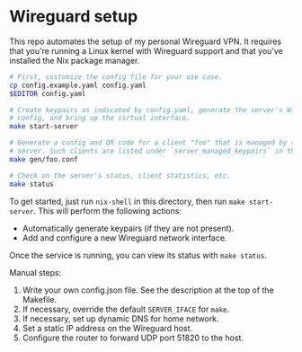 # Wireguard setup

This repo automates the setup of my personal Wireguard VPN.
It requires that you're running a Linux kernel with Wireguard support and that you've installed the Nix package manager.

``` sh
# First, customize the config file for your use case.
cp config.example.yaml config.yaml
$EDITOR config.yaml

# Create keypairs as indicated by config.yaml, generate the server's Wireguard
# config, and bring up the virtual interface.
make start-server

# Generate a config and QR code for a client "foo" that is managed by the
# server. Such clients are listed under `server_managed_keypairs` in the config.
make gen/foo.conf

# Check on the server's status, client statistics, etc.
make status
```

To get started, just run `nix-shell` in this directory, then run `make start-server`.
This will perform the following actions:

* Automatically generate keypairs (if they are not present).
* Add and configure a new Wireguard network interface.

Once the service is running, you can view its status with `make status`.

Manual steps:

1. Write your own config.json file. See the description at the top of the Makefile.
1. If necessary, override the default `SERVER_IFACE` for `make`.
1. If necessary, set up dynamic DNS for home network.
1. Set a static IP address on the Wireguard host.
1. Configure the router to forward UDP port 51820 to the host.
